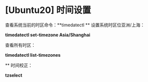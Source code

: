 # [Ubuntu20] 时间设置

查看系统当前的时区命令：\*\*timedatectl \*\*
设置系统时区位亚洲/上海：

**timedatectl set-timezone Asia/Shanghai**

查看所有时区：

**timedatectl list-timezones**

\*\*
时间校正：

**tzselect**
